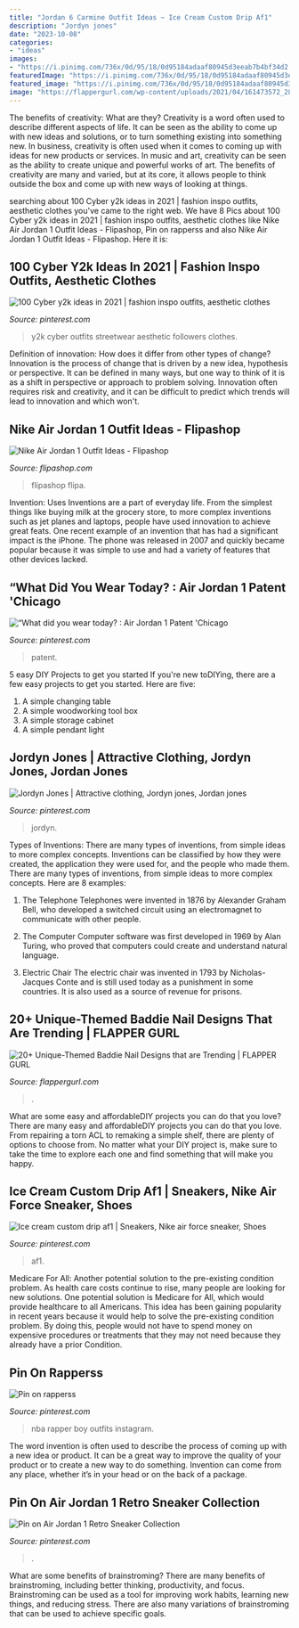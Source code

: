 ```yaml
---
title: "Jordan 6 Carmine Outfit Ideas ~ Ice Cream Custom Drip Af1"
description: "Jordyn jones"
date: "2023-10-08"
categories:
- "ideas"
images:
- "https://i.pinimg.com/736x/0d/95/18/0d95184adaaf80945d3eeab7b4bf34d2.jpg"
featuredImage: "https://i.pinimg.com/736x/0d/95/18/0d95184adaaf80945d3eeab7b4bf34d2.jpg"
featured_image: "https://i.pinimg.com/736x/0d/95/18/0d95184adaaf80945d3eeab7b4bf34d2.jpg"
image: "https://flappergurl.com/wp-content/uploads/2021/04/161473572_2838260733129329_6613541205521525862_n-1024x1024.jpg"
---
```



The benefits of creativity: What are they?
Creativity is a word often used to describe different aspects of life. It can be seen as the ability to come up with new ideas and solutions, or to turn something existing into something new. In business, creativity is often used when it comes to coming up with ideas for new products or services. In music and art, creativity can be seen as the ability to create unique and powerful works of art. The benefits of creativity are many and varied, but at its core, it allows people to think outside the box and come up with new ways of looking at things.

	

		
searching about 100 Cyber y2k ideas in 2021 | fashion inspo outfits, aesthetic clothes you've came to the right web. We have 8 Pics about 100 Cyber y2k ideas in 2021 | fashion inspo outfits, aesthetic clothes like Nike Air Jordan 1 Outfit Ideas - Flipashop, Pin on rapperss and also Nike Air Jordan 1 Outfit Ideas - Flipashop. Here it is:
		
    
## 100 Cyber Y2k Ideas In 2021 | Fashion Inspo Outfits, Aesthetic Clothes

<img loading=lazy src="https://i.pinimg.com/280x280_RS/85/51/1d/85511d5316396f4f30f4471724b8b797.jpg" onerror="this.onerror=null;this.src='https://tse1.mm.bing.net/th?id=OIP.7Yj4CwyxNg9LNOpOu-sVdQAAAA&amp;pid=15.1';" alt="100 Cyber y2k ideas in 2021 | fashion inspo outfits, aesthetic clothes">

_Source: pinterest.com_

>y2k cyber outfits streetwear aesthetic followers clothes. 

	

Definition of innovation: How does it differ from other types of change?
Innovation is the process of change that is driven by a new idea, hypothesis or perspective. It can be defined in many ways, but one way to think of it is as a shift in perspective or approach to problem solving. Innovation often requires risk and creativity, and it can be difficult to predict which trends will lead to innovation and which won't.

    
## Nike Air Jordan 1 Outfit Ideas - Flipashop

<img loading=lazy src="https://i1.wp.com/flipashop.com/wp-content/uploads/2020/06/img_9646.jpg?fit=1024%2C651&amp;ssl=1" onerror="this.onerror=null;this.src='https://tse2.mm.bing.net/th?id=OIP.5heIFYtLhBMbUD7ivLJsSAHaEt&amp;pid=15.1';" alt="Nike Air Jordan 1 Outfit Ideas - Flipashop">

_Source: flipashop.com_

>flipashop flipa. 

	

Invention: Uses
Inventions are a part of everyday life. From the simplest things like buying milk at the grocery store, to more complex inventions such as jet planes and laptops, people have used innovation to achieve great feats. 
One recent example of an invention that has had a significant impact is the iPhone. The phone was released in 2007 and quickly became popular because it was simple to use and had a variety of features that other devices lacked.

    
## “What Did You Wear Today? : Air Jordan 1 Patent &#039;Chicago

<img loading=lazy src="https://s-media-cache-ak0.pinimg.com/736x/fc/60/e1/fc60e10381e4ac0096ca52a826eb10a4.jpg" onerror="this.onerror=null;this.src='https://tse2.mm.bing.net/th?id=OIP.wGhIr43jBtEIkfrThhbe1AHaHa&amp;pid=15.1';" alt="“What did you wear today? : Air Jordan 1 Patent &#039;Chicago">

_Source: pinterest.com_

>patent. 

	

5 easy DIY Projects to get you started
If you're new toDIYing, there are a few easy projects to get you started. Here are five: 
1. A simple changing table 
2. A simple woodworking tool box 
3. A simple storage cabinet 
4. A simple pendant light 

    
## Jordyn Jones | Attractive Clothing, Jordyn Jones, Jordan Jones

<img loading=lazy src="https://i.pinimg.com/736x/25/da/bf/25dabfff872b6193cc993582f135ed66.jpg" onerror="this.onerror=null;this.src='https://tse1.mm.bing.net/th?id=OIP.3kE7AE7EoujFJMgz1LdDMgHaJ6&amp;pid=15.1';" alt="Jordyn Jones | Attractive clothing, Jordyn jones, Jordan jones">

_Source: pinterest.com_

>jordyn. 

	

Types of Inventions: There are many types of inventions, from simple ideas to more complex concepts.
Inventions can be classified by how they were created, the application they were used for, and the people who made them. There are many types of inventions, from simple ideas to more complex concepts. Here are 8 examples:
1. The Telephone 
Telephones were invented in 1876 by Alexander Graham Bell, who developed a switched circuit using an electromagnet to communicate with other people.

2. The Computer 
Computer software was first developed in 1969 by Alan Turing, who proved that computers could create and understand natural language.

3. Electric Chair 
The electric chair was invented in 1793 by Nicholas-Jacques Conte and is still used today as a punishment in some countries. It is also used as a source of revenue for prisons. 

    
## 20+ Unique-Themed Baddie Nail Designs That Are Trending | FLAPPER GURL

<img loading=lazy src="https://flappergurl.com/wp-content/uploads/2021/04/161473572_2838260733129329_6613541205521525862_n-1024x1024.jpg" onerror="this.onerror=null;this.src='https://tse1.mm.bing.net/th?id=OIP.C2F8WVVh4ZJvAn0UTsIkkAHaHa&amp;pid=15.1';" alt="20+ Unique-Themed Baddie Nail Designs that are Trending | FLAPPER GURL">

_Source: flappergurl.com_

>. 

	

What are some easy and affordableDIY projects you can do that you love?
There are many easy and affordableDIY projects you can do that you love. From repairing a torn ACL to remaking a simple shelf, there are plenty of options to choose from. No matter what your DIY project is, make sure to take the time to explore each one and find something that will make you happy.

    
## Ice Cream Custom Drip Af1 | Sneakers, Nike Air Force Sneaker, Shoes

<img loading=lazy src="https://i.pinimg.com/736x/c7/28/cb/c728cb82970996badbce5734f8a674b1.jpg" onerror="this.onerror=null;this.src='https://tse1.mm.bing.net/th?id=OIP.UwKTaTRgApIdSUUwvtpJvgHaJ3&amp;pid=15.1';" alt="Ice cream custom drip af1 | Sneakers, Nike air force sneaker, Shoes">

_Source: pinterest.com_

>af1. 

	

Medicare For All: Another potential solution to the pre-existing condition problem.
As health care costs continue to rise, many people are looking for new solutions. One potential solution is Medicare for All, which would provide healthcare to all Americans. This idea has been gaining popularity in recent years because it would help to solve the pre-existing condition problem. By doing this, people would not have to spend money on expensive procedures or treatments that they may not need because they already have a prior Condition.

    
## Pin On Rapperss

<img loading=lazy src="https://i.pinimg.com/736x/7b/8e/ae/7b8eaee8f27a8f05af7a3045dca66ff6.jpg" onerror="this.onerror=null;this.src='https://tse1.mm.bing.net/th?id=OIP.FtNDw4iCQREGyWLwcfLjlgHaJQ&amp;pid=15.1';" alt="Pin on rapperss">

_Source: pinterest.com_

>nba rapper boy outfits instagram. 

	

The word invention is often used to describe the process of coming up with a new idea or product. It can be a great way to improve the quality of your product or to create a new way to do something. Invention can come from any place, whether it’s in your head or on the back of a package.

    
## Pin On Air Jordan 1 Retro Sneaker Collection

<img loading=lazy src="https://i.pinimg.com/736x/0d/95/18/0d95184adaaf80945d3eeab7b4bf34d2.jpg" onerror="this.onerror=null;this.src='https://tse2.mm.bing.net/th?id=OIP.qFIoSRSue38_02-BoefKPQHaHF&amp;pid=15.1';" alt="Pin on Air Jordan 1 Retro Sneaker Collection">

_Source: pinterest.com_

>. 

	

What are some benefits of brainstroming?
There are many benefits of brainstroming, including better thinking, productivity, and focus. Brainstroming can be used as a tool for improving work habits, learning new things, and reducing stress. There are also many variations of brainstroming that can be used to achieve specific goals.


